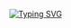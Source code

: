 [![Typing SVG](https://readme-typing-svg.demolab.com?font=Fira+Code&pause=1000&color=B6222F&width=435&lines=Hi!+I'm+Emily)](https://git.io/typing-svg)
